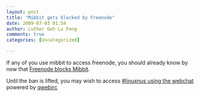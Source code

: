 ```yaml
---
layout: post
title: "Mibbit gets blocked by Freenode"
date: 2009-07-03 01:54
author: Luther Goh Lu Feng
comments: true
categories: [Uncategorized]

---
```

If any of you use mibbit to access freenode, you should already know by now that <a href="http://blog.freenode.net/2009/06/new-freenode-webchat-and-why-to-use-it/">Freenode blocks Mibbit</a>.

Until the ban is lifted, you may wish to access <a href="http://webchat.freenode.net/?channels=linuxnus">#linuxnus using the webchat</a> powered by <a href="http://qwebirc.org/">qwebirc</a>
